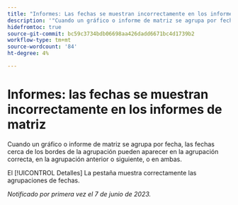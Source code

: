 ```yaml
---
title: "Informes: Las fechas se muestran incorrectamente en los informes de matriz"
description: '"Cuando un gráfico o informe de matriz se agrupa por fecha, las fechas cercanas a los bordes de la agrupación pueden aparecer en la agrupación correcta, en la agrupación anterior o siguiente, o en ambas".'
hidefromtoc: true
source-git-commit: bc59c3734bdb06698aa426dadd6671bc4d1739b2
workflow-type: tm+mt
source-wordcount: '84'
ht-degree: 4%

---
```



# Informes: las fechas se muestran incorrectamente en los informes de matriz

Cuando un gráfico o informe de matriz se agrupa por fecha, las fechas cerca de los bordes de la agrupación pueden aparecer en la agrupación correcta, en la agrupación anterior o siguiente, o en ambas.

El [!UICONTROL Detalles] La pestaña muestra correctamente las agrupaciones de fechas.

_Notificado por primera vez el 7 de junio de 2023._

